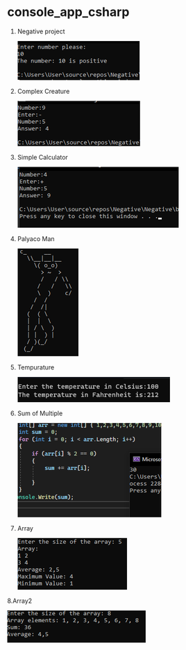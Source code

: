 # console_app_csharp

1. Negative project 
   

   ![Negative project](positive.png)
2. Complex Creature 


   ![Complex Creature](answer.png)
3. Simple Calculator


   ![Simple Calculator](simple_calculator.png)
4. Palyaco Man 

   
   ![palyacoman](palyacoman.png)

5. Tempurature 

   
   ![Tempurature](tempurature.png)


6. Sum of Multiple



   ![Sumof](digit.png)


7. Array  


   ![Array](array22.png)

8.Array2


  ![Array2](array2.png)